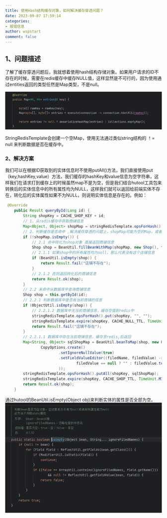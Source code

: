 ```yaml
---
title: 使用Hash结构缓存对象，如何解决缓存穿透问题？
date: 2023-09-07 17:59:14
categories:
- 报错信息
author: wspstart
comment: false
---
```



## 1、问题描述
了解了缓存穿透问题后，我就想着使用hash结构存储对象。如果用户请求的ID不存在的时候，需要在redis缓存中缓存NULL值，这样显然是不可行的，因为使用通过entities返回的类型任然是Map类型，不是null。

![image.png](https://raw.githubusercontent.com/zrgzs/images/main/images/20230907220406.jpg)

StringRedisTemplate会创建一个空Map，使用无法通过类似string结构的 ！= null 来判断数据是否在缓存中。

### 2、解决方案
我们可以在根据ID获取到的实体信息时不使用putAll()方法，我们直接使用put（key,hashKey,value）方法，我们缓存的hashKey和value信息为空字符串，这样我们在请求打到缓存上的时候虽然map不是为空，但是我们结合hutool工具包来转换后的实体信息中的所有属性均为NULL，这样我们就可以返回给前端实体不存在，转化后的实体属性如果不为NULL，则说明实体信息是存在的。例如：
```java
 @Override
    public Result queryById(Long id) {
        String shopKey = CACHE_SHOP_KEY + id;
        // 1、从redis缓存中获取商铺信息
        Map<Object, Object> shopMap = stringRedisTemplate.opsForHash().entries(shopKey);
        // 2、判断缓存是否命中 ,解决缓存穿透的问题上，shopMap可能为空的Map，或者是空的HashMap
        if (!shopMap.isEmpty()) {
            // 2.1 命中转化为shop对象 直接返回商铺信息
            Shop shop = BeanUtil.fillBeanWithMap(shopMap, new Shop(), false);
            // 2.1.1 如果shop中的所有属性均为null，那么代表没有这个店铺信息
            if (BeanUtil.isEmpty(shop)) {
                return Result.fail("店铺不存在");
            }
            // 2.1.2 否则返回转化后的商铺信息
            return Result.ok(shop);
        }
        // 2.2 未命中从数据库中查询商铺信息
        Shop shop = this.getById(id);
        // 2.2.1 判断数据库中是否有当前商铺的信息
        if (ObjectUtil.isEmpty(shop)) {
            // 2.2.1.2 数据库中无当前商铺信息，缓存空值到redis中
            stringRedisTemplate.opsForHash().put(shopKey, "", "");
            stringRedisTemplate.expire(shopKey, CACHE_NULL_TTL, TimeUnit.MINUTES);
            return Result.fail("店铺不存在");
        }
        // 2.2.1.1 数据库中存在当前商铺信息，缓存至redis,后返回
        Map<String, Object> sqlShopMap = BeanUtil.beanToMap(shop, new HashMap<>(),
                CopyOptions.create()
                        .setIgnoreNullValue(true)
                        .setFieldValueEditor((filedName, filedValue) ->
                                filedValue == null ? "" : filedValue.toString()
                        ));
        stringRedisTemplate.opsForHash().putAll(shopKey, sqlShopMap);
        stringRedisTemplate.expire(shopKey, CACHE_SHOP_TTL, TimeUnit.MINUTES);
        return Result.ok(shop);
    }
```
通过hutool的BeanUtil.isEmpty(Object obj)来判断实体的属性是否全部为空。![image.png](https://raw.githubusercontent.com/zrgzs/images/main/images/20230907220411.jpg)
